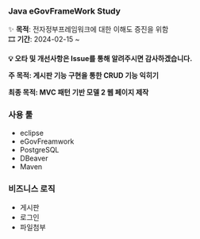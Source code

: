### Java eGovFrameWork Study
✨ **목적**: 전자정부프레임워크에 대한 이해도 증진을 위함<br>
🎞 **기간**: 2024-02-15 ~ <br>

**💡 오타 및 개선사항은 Issue를 통해 알려주시면 감사하겠습니다.**

**주 목적: 게시판 기능 구현을 통한 CRUD 기능 익히기**

**최종 목적: MVC 패턴 기반 모델 2 웹 페이지 제작**

### 사용 툴
- eclipse
- eGovFreamwork
- PostgreSQL
- DBeaver
- Maven

### 비즈니스 로직
- 게시판
- 로그인
- 파일첨부
